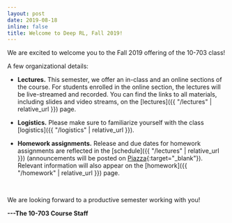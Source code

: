 ```yaml
---
layout: post
date: 2019-08-18
inline: false
title: Welcome to Deep RL, Fall 2019!
---
```


We are excited to welcome you to the Fall 2019 offering of the 10-703 class! 
<br />

A few organizational details:
- **Lectures.**
  This semester, we offer an in-class and an online sections of the course.
  For students enrolled in the online section, the lectures will be live-streamed and recorded.
  You can find the links to all materials, including slides and video streams, on the [lectures]({{ "/lectures" | relative_url }}) page. 

- **Logistics.**
  Please make sure to familiarize yourself with the class [logistics]({{ "/logistics" | relative_url }}). 
  
- **Homework assignments.**
  Release and due dates for homework assignments are reflected in the [schedule]({{ "/lectures" | relative_url }}) (announcements will be posted on [Piazza](https://piazza.com/class/jzeuvsh15mo3pu){:target="\_blank"}).
  Relevant information will also appear on the [homework]({{ "/homework" | relative_url }}) page.
<br />

We are looking forward to a productive semester working with you!

**---The 10-703 Course Staff**
